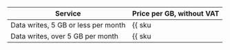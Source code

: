 | Service | Price per GB, without VAT |
| ---- | ---- |
| Data writes, 5 GB or less per month | {{ sku|USD|logging.ingested.traffic|string }} |
| Data writes, over 5 GB per month | {{ sku|USD|logging.ingested.traffic|pricingRate.5|string }} |